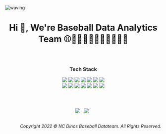 ![waving](https://capsule-render.vercel.app/api?type=waving&height=200&text=NC%20DINOS&fontAlign=80&fontAlignY=40&color=gradient&customColorList=1,2,3,4)

<h1 align='Center'> Hi 👋, We're Baseball Data Analytics Team ⚾👨🏻🧑🏻🧒🏻👧🏻👦🏻 </h1>
<!-- NC DINOS Data teams solve the baseball's toughest problems using data and AI -->
<br>

<h3 align="Center"> Tech Stack </h3>

<p align="Center">
  <img src="https://img.shields.io/badge/-Python-FFF?&logo=Python" />
  <img src="https://img.shields.io/badge/-R-FFF?&logo=R&logoColor=blue" />
  <img src="https://img.shields.io/badge/-SQL-FFF?&logo=MySQL&logoColor=navy" />
  <img src="https://img.shields.io/badge/-Pandas-FFF?&logo=Pandas&logoColor=navy" />
  <img src="https://img.shields.io/badge/-numpy-FFF?&logo=numpy&logoColor=blue" />
  <img src="https://img.shields.io/badge/-scikit--learn-FFF?&logo=scikit-learn" />
  <img src="https://img.shields.io/badge/-SciPy-FFF?&logo=scipy" />
<br>
  <img src="https://img.shields.io/badge/-TensorFlow-FFF?&logo=TensorFlow" />
  <img src="https://img.shields.io/badge/-Keras-FFF?&logo=Keras&logoColor=darkred" />
  <img src="https://img.shields.io/badge/-PyTorch-FFF?&logo=PyTorch" />
  
  <img src="https://img.shields.io/badge/-Git-FFF?&logo=Git" />
  <img src="https://img.shields.io/badge/-MySQL-FFF?&logo=MySQL&logoColor=navy" />
  <img src="https://img.shields.io/badge/-VS%20Code-FFF?&logo=VSCode" />
  <img src="https://img.shields.io/badge/-Jupyter-FFF?&logo=Jupyter" />
</p>

<br>
<br>

<p align="Center">
<a href="https://hits.seeyoufarm.com"><img src="https://hits.seeyoufarm.com/api/count/incr/badge.svg?url=https%3A%2F%2Fgithub.com%2Fncdinosgit&count_bg=%231e84bd&title_bg=%235d5d5d&icon=github.svg&icon_color=%23FFFFFF&title=hits&edge_flat=false"/></a> &nbsp;
  <img src="https://img.shields.io/github/followers/ncdinosgit?style=social" />&nbsp;&nbsp; <br>
</p>


<h2> </h2>
<p align='Right'>
  <i>Copyright 2022 © NC Dinos Baseball Datateam. All Rights Reserved.</i>
</p>

<!-- <h2> </h2>
<p align="Right">
  <img src="https://visitor-badge.glitch.me/badge?page_id=ncdinosgit" alt="visitor badge"/>&nbsp;
  <img src="https://img.shields.io/github/followers/ncdinosgit?style=social" />&nbsp;&nbsp; <br>
  <i>Copyright 2022 © NC Dinos Baseball Datateam. All Rights Reserved.</i>
</p> -->

<!-- 1e84bd -->
<!-- 2956a5 -->
